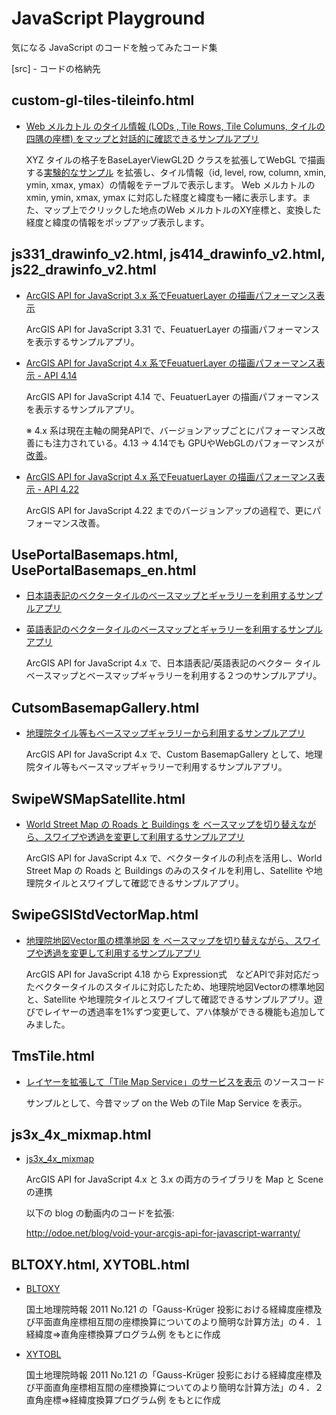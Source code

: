  
# JavaScript Playground

気になる JavaScript のコードを触ってみたコード集

[src] - コードの格納先

## custom-gl-tiles-tileinfo.html

* [Web メルカトル のタイル情報 (LODs , Tile Rows, Tile Columuns, タイルの四隅の座標) をマップと対話的に確認できるサンプルアプリ](https://kataya.github.io/js_playaround/src/custom-gl-tiles-tileinfo.html)

  XYZ タイルの格子をBaseLayerViewGL2D クラスを拡張してWebGL で描画する[実験的なサンプル](https://developers.arcgis.com/javascript/latest/sample-code/custom-gl-tiles/) を拡張し、タイル情報（id, level, row, column, xmin, ymin, xmax, ymax）の情報をテーブルで表示します。
  Web メルカトルのxmin, ymin, xmax, ymax に対応した経度と緯度も一緒に表示します。また、マップ上でクリックした地点のWeb メルカトルのXY座標と、変換した経度と緯度の情報をポップアップ表示します。


## js331_drawinfo_v2.html, js414_drawinfo_v2.html, js22_drawinfo_v2.html

* [ArcGIS API for JavaScript 3.x 系でFeuatuerLayer の描画パフォーマンス表示](https://kataya.github.io/js_playaround/src/js331_drawinfo_v2.html)

  ArcGIS API for JavaScript 3.31 で、FeuatuerLayer の描画パフォーマンスを表示するサンプルアプリ。


* [ArcGIS API for JavaScript 4.x 系でFeuatuerLayer の描画パフォーマンス表示 - API 4.14](https://kataya.github.io/js_playaround/src/js414_drawinfo_v2.html)

  ArcGIS API for JavaScript 4.14 で、FeuatuerLayer の描画パフォーマンスを表示するサンプルアプリ。

  ※ 4.x 系は現在主軸の開発APIで、バージョンアップごとにパフォーマンス改善にも注力されている。4.13 -> 4.14でも GPUやWebGLのパフォーマンスが[改善](https://developers.arcgis.com/javascript/latest/guide/release-notes/)。


* [ArcGIS API for JavaScript 4.x 系でFeuatuerLayer の描画パフォーマンス表示 - API 4.22](https://kataya.github.io/js_playaround/src/js422_drawinfo_v2.html)

  ArcGIS API for JavaScript 4.22 までのバージョンアップの過程で、更にパフォーマンス改善。


## UsePortalBasemaps.html, UsePortalBasemaps_en.html

* [日本語表記のベクタータイルのベースマップとギャラリーを利用するサンプルアプリ](https://kataya.github.io/js_playaround/src/UsePortalBasemaps.html)

* [英語表記のベクタータイルのベースマップとギャラリーを利用するサンプルアプリ](https://kataya.github.io/js_playaround/src/UsePortalBasemaps_en.html)

  ArcGIS API for JavaScript 4.x で、日本語表記/英語表記のベクター タイルベースマップとベースマップギャラリーを利用する２つのサンプルアプリ。

## CutsomBasemapGallery.html
  
* [地理院タイル等もベースマップギャラリーから利用するサンプルアプリ](https://kataya.github.io/js_playaround/src/CutsomBasemapGallery.html)

  ArcGIS API for JavaScript 4.x で、Custom BasemapGallery として、地理院タイル等もベースマップギャラリーで利用するサンプルアプリ。


## SwipeWSMapSatellite.html
  
* [World Street Map の Roads と Buildings を ベースマップを切り替えながら、スワイプや透過を変更して利用するサンプルアプリ](https://kataya.github.io/js_playaround/src/SwipeWSMapSatellite.html)

  ArcGIS API for JavaScript 4.x で、ベクタータイルの利点を活用し、World Street Map の Roads と Buildings のみのスタイルを利用し、Satellite や地理院タイルとスワイプして確認できるサンプルアプリ。


## SwipeGSIStdVectorMap.html
  
* [地理院地図Vector風の標準地図 を ベースマップを切り替えながら、スワイプや透過を変更して利用するサンプルアプリ](https://kataya.github.io/js_playaround/src/SwipeGSIStdVectorMap.html)

  ArcGIS API for JavaScript 4.18 から Expression式　などAPIで非対応だったベクタータイルのスタイルに対応したため、地理院地図Vectorの標準地図 と、Satellite や地理院タイルとスワイプして確認できるサンプルアプリ。遊びでレイヤーの透過率を1%ずつ変更して、アハ体験ができる機能も追加してみました。


## TmsTile.html

* [レイヤーを拡張して「Tile Map Service」のサービスを表示](https://community.esri.com/t5/arcgis-%E9%96%8B%E7%99%BA%E8%80%85%E3%82%B3%E3%83%9F%E3%83%A5%E3%83%8B%E3%83%86%E3%82%A3-documents/%E3%83%AC%E3%82%A4%E3%83%A4%E3%83%BC%E3%82%92%E6%8B%A1%E5%BC%B5%E3%81%97%E3%81%A6-tile-map-service-%E3%81%AE%E3%82%B5%E3%83%BC%E3%83%93%E3%82%B9%E3%82%92%E8%A1%A8%E7%A4%BA/ta-p/915294) のソースコード
  
  サンプルとして、今昔マップ on the Web のTile Map Service を表示。


## js3x_4x_mixmap.html

* [js3x_4x_mixmap](https://kataya.github.io/js_playaround/src/js3x_4x_mixmap.html)

  ArcGIS API for JavaScript 4.x と 3.x の両方のライブラリを Map と Scene の連携

  以下の blog の動画内のコードを拡張:

  http://odoe.net/blog/void-your-arcgis-api-for-javascript-warranty/


## BLTOXY.html, XYTOBL.html

* [BLTOXY](https://kataya.github.io/js_playaround/src/BLTOXY.html) 
  
  国土地理院時報 2011 No.121 の「Gauss-Krüger 投影における経緯度座標及び平面直角座標相互間の座標換算についてのより簡明な計算方法」の４．１ 経緯度⇒直角座標換算プログラム例 をもとに作成
  
  
* [XYTOBL](https://kataya.github.io/js_playaround/src/XYTOBL.html)
  
  国土地理院時報 2011 No.121 の「Gauss-Krüger 投影における経緯度座標及び平面直角座標相互間の座標換算についてのより簡明な計算方法」の４．２ 直角座標⇒経緯度換算プログラム例 をもとに作成
